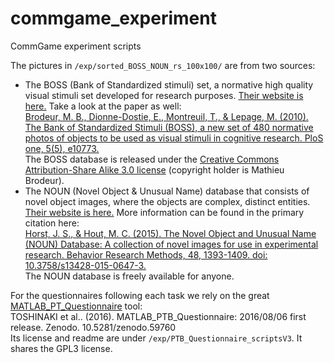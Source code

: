 # commgame_experiment
CommGame experiment scripts

The pictures in `/exp/sorted_BOSS_NOUN_rs_100x100/` are from two sources:
  * The BOSS (Bank of Standardized stimuli) set, a normative high quality visual stimuli set developed for research purposes. [Their website is here.](https://sites.google.com/site/bosstimuli/home) Take a look at the paper as well:  
[Brodeur, M. B., Dionne-Dostie, E., Montreuil, T., & Lepage, M. (2010). The Bank of Standardized Stimuli (BOSS), a new set of 480 normative photos of objects to be used as visual stimuli in cognitive research. PloS one, 5(5), e10773.](https://journals.plos.org/plosone/article?id=10.1371/journal.pone.0010773)  
The BOSS database is released under the [Creative Commons Attribution-Share Alike 3.0 license](https://creativecommons.org/licenses/by-sa/3.0/) (copyright holder is Mathieu Brodeur).  
  * The NOUN (Novel Object & Unusual Name) database that consists of novel object images, where the objects are complex, distinct entities. [Their website is here.](http://michaelhout.com/?page_id=759) More information can be found in the primary citation here:  
[Horst, J. S., & Hout, M. C.  (2015).  The Novel Object and Unusual Name (NOUN) Database: A collection of novel images for use in experimental research.  Behavior Research Methods, 48, 1393-1409. doi: 10.3758/s13428-015-0647-3.](https://core.ac.uk/download/pdf/30612763.pdf)  
The NOUN database is freely available for anyone.

For the questionnaires following each task we rely on the great [MATLAB_PT_Questionnaire](https://github.com/Toshinaki/MATLAB_PTB_Questionnaire) tool:  
TOSHINAKI et al.. (2016). MATLAB_PTB_Questionnaire: 2016/08/06 first release. Zenodo. 10.5281/zenodo.59760  
Its license and readme are under `/exp/PTB_Questionnaire_scriptsV3`. It shares the GPL3 license.
